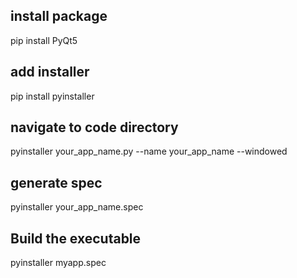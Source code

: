 ## install package 
pip install PyQt5
## add installer
pip install pyinstaller
## navigate to code directory
pyinstaller your_app_name.py --name your_app_name --windowed
## generate spec
pyinstaller your_app_name.spec
## Build the executable
pyinstaller myapp.spec